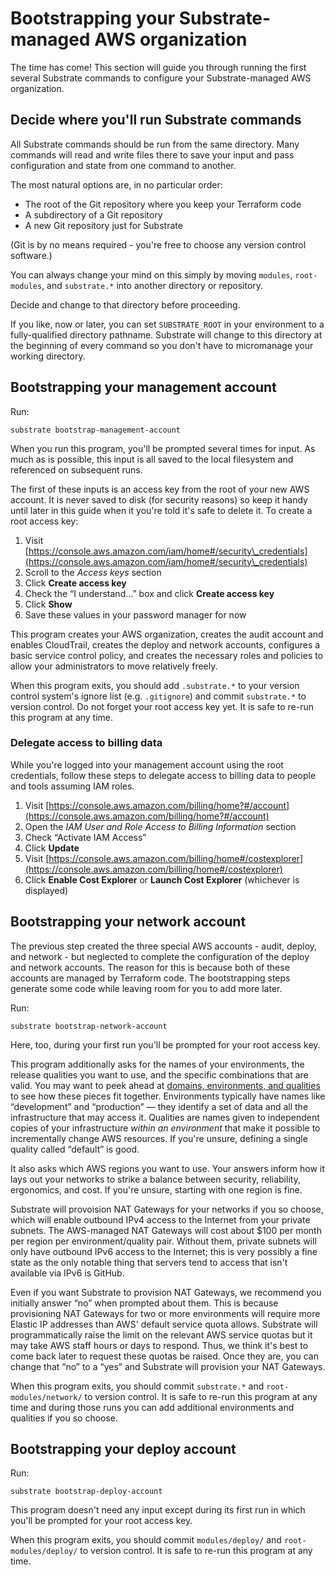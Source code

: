 # Bootstrapping your Substrate-managed AWS organization

The time has come! This section will guide you through running the first several Substrate commands to configure your Substrate-managed AWS organization.

## Decide where you'll run Substrate commands

All Substrate commands should be run from the same directory. Many commands will read and write files there to save your input and pass configuration and state from one command to another.

The most natural options are, in no particular order:

* The root of the Git repository where you keep your Terraform code
* A subdirectory of a Git repository
* A new Git repository just for Substrate

(Git is by no means required - you're free to choose any version control software.)

You can always change your mind on this simply by moving `modules`, `root-modules`, and `substrate.*` into another directory or repository.

Decide and change to that directory before proceeding.

If you like, now or later, you can set `SUBSTRATE_ROOT` in your environment to a fully-qualified directory pathname. Substrate will change to this directory at the beginning of every command so you don't have to micromanage your working directory.

## Bootstrapping your management account

Run:

```shell-session
substrate bootstrap-management-account
```

When you run this program, you'll be prompted several times for input. As much as is possible, this input is all saved to the local filesystem and referenced on subsequent runs.

The first of these inputs is an access key from the root of your new AWS account. It is never saved to disk (for security reasons) so keep it handy until later in this guide when it you're told it's safe to delete it. To create a root access key:

1. Visit [https://console.aws.amazon.com/iam/home#/security\_credentials](https://console.aws.amazon.com/iam/home#/security\_credentials)
2. Scroll to the _Access keys_ section
3. Click **Create access key**
4. Check the “I understand...” box and click **Create access key**
5. Click **Show**
6. Save these values in your password manager for now

This program creates your AWS organization, creates the audit account and enables CloudTrail, creates the deploy and network accounts, configures a basic service control policy, and creates the necessary roles and policies to allow your administrators to move relatively freely.

When this program exits, you should add `.substrate.*` to your version control system's ignore list (e.g. `.gitignore`) and commit `substrate.*` to version control. Do not forget your root access key yet. It is safe to re-run this program at any time.

### Delegate access to billing data

While you're logged into your management account using the root credentials, follow these steps to delegate access to billing data to people and tools assuming IAM roles.

1. Visit [https://console.aws.amazon.com/billing/home?#/account](https://console.aws.amazon.com/billing/home?#/account)
2. Open the _IAM User and Role Access to Billing Information_ section
3. Check “Activate IAM Access”
4. Click **Update**
5. Visit [https://console.aws.amazon.com/billing/home#/costexplorer](https://console.aws.amazon.com/billing/home#/costexplorer)
6. Click **Enable Cost Explorer** or **Launch Cost Explorer** (whichever is displayed)

## Bootstrapping your network account

The previous step created the three special AWS accounts - audit, deploy, and network - but neglected to complete the configuration of the deploy and network accounts. The reason for this is because both of these accounts are managed by Terraform code. The bootstrapping steps generate some code while leaving room for you to add more later.

Run:

```shell-session
substrate bootstrap-network-account
```

Here, too, during your first run you'll be prompted for your root access key.

This program additionally asks for the names of your environments, the release qualities you want to use, and the specific combinations that are valid. You may want to peek ahead at [domains, environments, and qualities](../ref/domains-environments-qualities.md) to see how these pieces fit together. Environments typically have names like “development” and “production” — they identify a set of data and all the infrastructure that may access it. Qualities are names given to independent copies of your infrastructure _within an environment_ that make it possible to incrementally change AWS resources. If you're unsure, defining a single quality called “default” is good.

It also asks which AWS regions you want to use. Your answers inform how it lays out your networks to strike a balance between security, reliability, ergonomics, and cost. If you're unsure, starting with one region is fine.

Substrate will provoision NAT Gateways for your networks if you so choose, which will enable outbound IPv4 access to the Internet from your private subnets. The AWS-managed NAT Gateways will cost about $100 per month per region per environment/quality pair. Without them, private subnets will only have outbound IPv6 access to the Internet; this is very possibly a fine state as the only notable thing that servers tend to access that isn't available via IPv6 is GitHub.

Even if you want Substrate to provision NAT Gateways, we recommend you initially answer “no” when prompted about them. This is because provisioning NAT Gateways for two or more environments will require more Elastic IP addresses than AWS' default service quota allows. Substrate will programmatically raise the limit on the relevant AWS service quotas but it may take AWS staff hours or days to respond. Thus, we think it's best to come back later to request these quotas be raised. Once they are, you can change that “no” to a “yes” and Substrate will provision your NAT Gateways.

When this program exits, you should commit `substrate.*` and `root-modules/network/` to version control. It is safe to re-run this program at any time and during those runs you can add additional environments and qualities if you so choose.

## Bootstrapping your deploy account

Run:

```shell-session
substrate bootstrap-deploy-account
```

This program doesn't need any input except during its first run in which you'll be prompted for your root access key.

When this program exits, you should commit `modules/deploy/` and `root-modules/deploy/` to version control. It is safe to re-run this program at any time.
